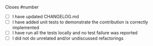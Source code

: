 Closes #number

<!--
IMPORTANT:
If your PR doesn't close a particular issue, please, create the issue first and describe the whole context: what you're adding/changing and why you're doing so. And only then open the Pull Request, which would close that issue!
-->

- [ ] I have updated CHANGELOG.md
- [ ] I have added unit tests to demonstrate the contribution is correctly implemented
- [ ] I have run all the tests locally and no test failure was reported
- [ ] I did not do unrelated and/or undiscussed refactorings
